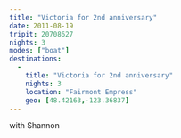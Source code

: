 ```yaml
---
title: "Victoria for 2nd anniversary"
date: 2011-08-19
tripit: 20708627
nights: 3
modes: ["boat"]
destinations:
  -
    title: "Victoria for 2nd anniversary"
    nights: 3
    location: "Fairmont Empress"
    geo: [48.42163,-123.36837]
---
```


with Shannon
